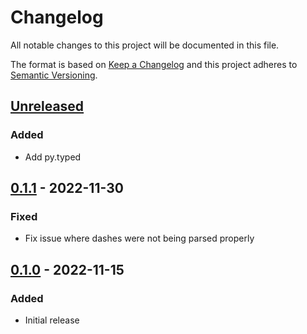 Changelog
=========
All notable changes to this project will be documented in this file.

The format is based on [Keep a Changelog](http://keepachangelog.com/en/1.0.0/)
and this project adheres to [Semantic Versioning](http://semver.org/spec/v2.0.0.html).

[Unreleased](https://github.com/jshwi/arcon/compare/v0.1.1...HEAD)
------------------------------------------------------------------------
### Added
- Add py.typed

[0.1.1](https://github.com/jshwi/arcon/releases/tag/v0.1.1) - 2022-11-30
------------------------------------------------------------------------
### Fixed
- Fix issue where dashes were not being parsed properly

[0.1.0](https://github.com/jshwi/arcon/releases/tag/v0.1.0) - 2022-11-15
------------------------------------------------------------------------
### Added
- Initial release
